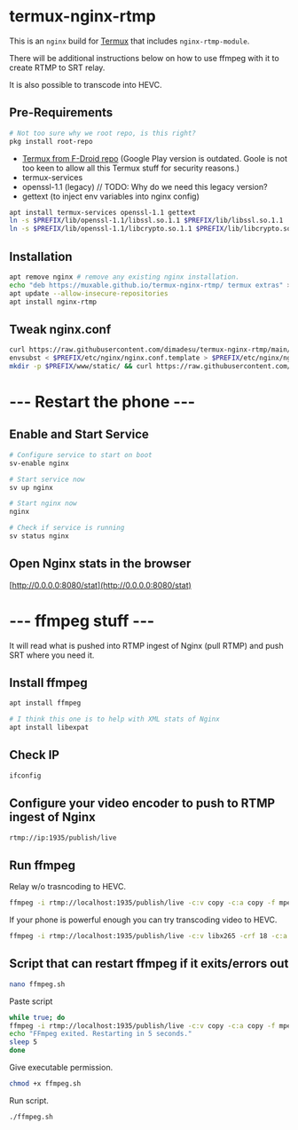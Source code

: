 # termux-nginx-rtmp

This is an `nginx` build for [Termux](https://termux.dev/en/) that includes `nginx-rtmp-module`.

There will be additional instructions below on how to use ffmpeg with it to create RTMP to SRT relay.

It is also possible to transcode into HEVC.

## Pre-Requirements

```sh
# Not too sure why we root repo, is this right?
pkg install root-repo
```

- [Termux from F-Droid repo](https://github.com/termux/termux-app?tab=readme-ov-file#f-droid) (Google Play version is outdated. Goole is not too keen to allow all this Termux stuff for security reasons.)
- termux-services
- openssl-1.1 (legacy) // TODO: Why do we need this legacy version?
- gettext (to inject env variables into nginx config)

```sh
apt install termux-services openssl-1.1 gettext
ln -s $PREFIX/lib/openssl-1.1/libssl.so.1.1 $PREFIX/lib/libssl.so.1.1
ln -s $PREFIX/lib/openssl-1.1/libcrypto.so.1.1 $PREFIX/lib/libcrypto.so.1.1
```

## Installation

```sh
apt remove nginx # remove any existing nginx installation.
echo "deb https://muxable.github.io/termux-nginx-rtmp/ termux extras" > $PREFIX/etc/apt/sources.list.d/nginx-rtmp.list
apt update --allow-insecure-repositories
apt install nginx-rtmp
```

## Tweak nginx.conf

```sh
curl https://raw.githubusercontent.com/dimadesu/termux-nginx-rtmp/main/nginx-custom.conf > $PREFIX/etc/nginx/nginx.conf.template
envsubst < $PREFIX/etc/nginx/nginx.conf.template > $PREFIX/etc/nginx/nginx.conf
mkdir -p $PREFIX/www/static/ && curl https://raw.githubusercontent.com/dimadesu/termux-nginx-rtmp/main/stat.xsl > $PREFIX/www/static/stat.xsl
```

# --- Restart the phone ---

## Enable and Start Service

```sh
# Configure service to start on boot
sv-enable nginx

# Start service now
sv up nginx

# Start nginx now
nginx

# Check if service is running
sv status nginx
```

## Open Nginx stats in the browser

[http://0.0.0.0:8080/stat](http://0.0.0.0:8080/stat)

# --- ffmpeg stuff ---

It will read what is pushed into RTMP ingest of Nginx (pull RTMP) and push SRT where you need it.

## Install ffmpeg

```sh
apt install ffmpeg

# I think this one is to help with XML stats of Nginx
apt install libexpat
```

## Check IP

```sh
ifconfig
```

## Configure your video encoder to push to RTMP ingest of Nginx

```sh
rtmp://ip:1935/publish/live
```

## Run ffmpeg

Relay w/o trasncoding to HEVC.

```sh
ffmpeg -i rtmp://localhost:1935/publish/live -c:v copy -c:a copy -f mpegts srt://yourip:yourport?mode=caller 
```

If your phone is powerful enough you can try transcoding video to HEVC.

```sh
ffmpeg -i rtmp://localhost:1935/publish/live -c:v libx265 -crf 18 -c:a copy -f mpegts srt://yourip:yourport?mode=caller 
```

## Script that can restart ffmpeg if it exits/errors out

```sh
nano ffmpeg.sh
```

Paste script

```sh
while true; do
ffmpeg -i rtmp://localhost:1935/publish/live -c:v copy -c:a copy -f mpegts srt://ip:port?mode=caller
echo "FFmpeg exited. Restarting in 5 seconds."
sleep 5
done
```

Give executable permission.

```sh
chmod +x ffmpeg.sh
```

Run script.

```sh
./ffmpeg.sh
```




